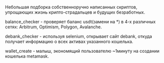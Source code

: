 Небольшая подборка собственноручно написанных скриптов, упрощающих жизнь крипто-страдальцев и будущих безработных.

balance_checker - проверяет баланс usdt(замени на *) в 4-х различных сетях: Arbitrum, Optimism, Polygon, Avalanche.

debank_checker - используя selenium, открывает сайт debank, откуда получает информацию о всех активах указанного кошелька.

wallet_create - малыш, экономящий пользователю ~1минуту на создании кошелька metamask.
